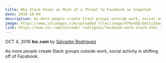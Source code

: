 ```yaml
---
title: Why Slack Poses as Much of a Threat to Facebook as Snapchat
date: 2016-10-04
description: As more people create Slack groups outside work, social activity is shifting off of Facebook.
image: https://www.incimages.com/uploaded_files/image/970x450/GettyImages-529840671-cc_113072.jpg
link: https://www.inc.com/salvador-rodriguez/facebook-work-slack.html
---
```


OCT 4, 2016 **Inc.com** by [Salvador Rodriguez](https://twitter.com/sal19)

As more people create Slack groups outside work, social activity is shifting off of Facebook.
